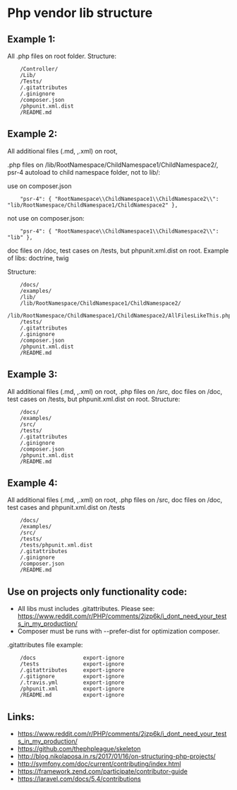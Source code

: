 # Php vendor lib structure

## Example 1:
All .php files on root folder. Structure:
````
    /Controller/
    /Lib/
    /Tests/
    /.gitattributes
    /.ginignore
    /composer.json
    /phpunit.xml.dist
    /README.md
````

## Example 2:
All additional files (.md, ,.xml) on root,

.php files on /lib/RootNamespace/ChildNamespace1/ChildNamespace2/, psr-4 autoload to child namespace folder, not to lib/:

use on composer.json
````
    "psr-4": { "RootNamespace\\ChildNamespace1\\ChildNamespace2\\": "lib/RootNamespace/ChildNamespace1/ChildNamespace2" }, 
````
not use on composer.json:
````
    "psr-4": { "RootNamespace\\ChildNamespace1\\ChildNamespace2\\": "lib" },
````

doc files on /doc, test cases on /tests, but phpunit.xml.dist on root.
Example of libs: doctrine, twig

Structure:
````
    /docs/
    /examples/
    /lib/
    /lib/RootNamespace/ChildNamespace1/ChildNamespace2/
    /lib/RootNamespace/ChildNamespace1/ChildNamespace2/AllFilesLikeThis.php
    /tests/
    /.gitattributes
    /.ginignore
    /composer.json
    /phpunit.xml.dist
    /README.md
````

## Example 3:
All additional files (.md, ,.xml) on root, .php files on /src, doc files on /doc, test cases on /tests, but phpunit.xml.dist on root. Structure:
````
    /docs/
    /examples/
    /src/
    /tests/
    /.gitattributes
    /.ginignore
    /composer.json
    /phpunit.xml.dist
    /README.md
````        

## Example 4:
All additional files (.md, ,.xml) on root, .php files on /src, doc files on /doc, test cases and phpunit.xml.dist on /tests
````
    /docs/
    /examples/
    /src/
    /tests/
    /tests/phpunit.xml.dist
    /.gitattributes
    /.ginignore
    /composer.json
    /README.md
````

## Use on projects only functionality code:
* All libs must includes .gitattributes. 
Please see: https://www.reddit.com/r/PHP/comments/2jzp6k/i_dont_need_your_tests_in_my_production/
* Composer must be runs with --prefer-dist for optimization composer.

.gitattributes file example:
````
    /docs               export-ignore
    /tests              export-ignore
    /.gitattributes     export-ignore
    /.gitignore         export-ignore
    /.travis.yml        export-ignore
    /phpunit.xml        export-ignore
    /README.md          export-ignore
````

## Links:
* https://www.reddit.com/r/PHP/comments/2jzp6k/i_dont_need_your_tests_in_my_production/
* https://github.com/thephpleague/skeleton
* http://blog.nikolaposa.in.rs/2017/01/16/on-structuring-php-projects/
* http://symfony.com/doc/current/contributing/index.html
* https://framework.zend.com/participate/contributor-guide
* https://laravel.com/docs/5.4/contributions